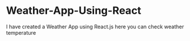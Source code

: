 # Weather-App-Using-React
I have created a Weather App using React.js here you can check weather temperature
